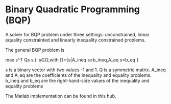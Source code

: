 # Binary Quadratic Programming (BQP)
A solver for BQP problem under three settings: unconstrained, linear equality constrainted and linearly inequality constrained problems. 

The general BQP problem is

max s^T Qs s.t. s∈Ω,with Ω={s|A_ineq s≤b_ineq,A_eq s=b_eq }

s is a binary vector with two values -1 and 1. Q is a symmetric matrix. A_ineq and A_eq are the coefficients of the inequality and equality problems. b_ineq and b_eq are the right-hand-side values of the inequality and equality problems

The Matlab implementation can be found in this hub.

